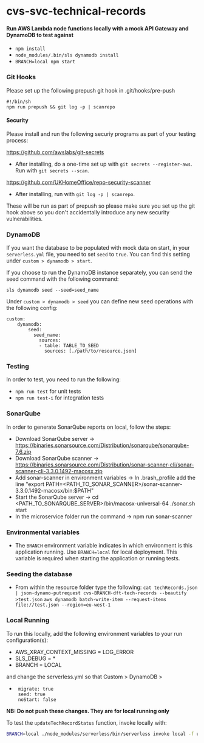 # cvs-svc-technical-records

#### Run AWS Lambda node functions locally with a mock API Gateway and DynamoDB to test against
- `npm install`
- `node_modules/.bin/sls dynamodb install`
- `BRANCH=local npm start`

### Git Hooks

Please set up the following prepush git hook in .git/hooks/pre-push

```
#!/bin/sh
npm run prepush && git log -p | scanrepo

```

#### Security

Please install and run the following securiy programs as part of your testing process:

https://github.com/awslabs/git-secrets

- After installing, do a one-time set up with `git secrets --register-aws`. Run with `git secrets --scan`.

https://github.com/UKHomeOffice/repo-security-scanner

- After installing, run with `git log -p | scanrepo`.

These will be run as part of prepush so please make sure you set up the git hook above so you don't accidentally introduce any new security vulnerabilities.

### DynamoDB
If you want the database to be populated with mock data on start, in your `serverless.yml` file, you need to set `seed` to `true`. You can find this setting under `custom > dynamodb > start`.

If you choose to run the DynamoDB instance separately, you can send the seed command with the following command:

```sls dynamodb seed --seed=seed_name```

Under `custom > dynamodb > seed` you can define new seed operations with the following config:
```
custom:
    dynamodb:
        seed:
          seed_name:
            sources:
            - table: TABLE_TO_SEED
              sources: [./path/to/resource.json]
```

### Testing
In order to test, you need to run the following:
- `npm run test` for unit tests
- `npm run test-i` for integration tests

### SonarQube
In order to generate SonarQube reports on local, follow the steps:
- Download SonarQube server -> https://binaries.sonarsource.com/Distribution/sonarqube/sonarqube-7.6.zip
- Download SonarQube scanner -> https://binaries.sonarsource.com/Distribution/sonar-scanner-cli/sonar-scanner-cli-3.3.0.1492-macosx.zip
- Add sonar-scanner in environment variables -> In .brash_profile add the line "export PATH=<PATH_TO_SONAR_SCANNER>/sonar-scanner-3.3.0.1492-macosx/bin:$PATH"
- Start the SonarQube server -> cd <PATH_TO_SONARQUBE_SERVER>/bin/macosx-universal-64 ./sonar.sh start
- In the microservice folder run the command -> npm run sonar-scanner

### Environmental variables

- The `BRANCH` environment variable indicates in which environment is this application running. Use `BRANCH=local` for local deployment. This variable is required when starting the application or running tests.


### Seeding the database

- From within the resource folder type the following:
```cat techRecords.json | json-dynamo-putrequest cvs-BRANCH-dft-tech-records --beautify >test.json```
```aws dynamodb batch-write-item --request-items file://test.json --region=eu-west-1```

### Local Running

To run this locally, add the following environment variables to your run configuration(s):
* AWS_XRAY_CONTEXT_MISSING = LOG_ERROR
* SLS_DEBUG = *
* BRANCH = LOCAL

and change the serverless.yml so that Custom > DynamoDB >
*      migrate: true
       seed: true
       noStart: false

**NB: Do not push these changes. They are for local running only**

To test the `updateTechRecordStatus` function, invoke locally with:
```bash
BRANCH=local ./node_modules/serverless/bin/serverless invoke local -f updateTechRecordStatus --data '{"path":"/vehicles/update-status/10000027","pathParameters":{"systemNumber":"10000027"},"queryStringParameters":{"testStatus":"submitted","testResult":"pass","testTypeId":"41"},"httpMethod":"PUT"}'
```

